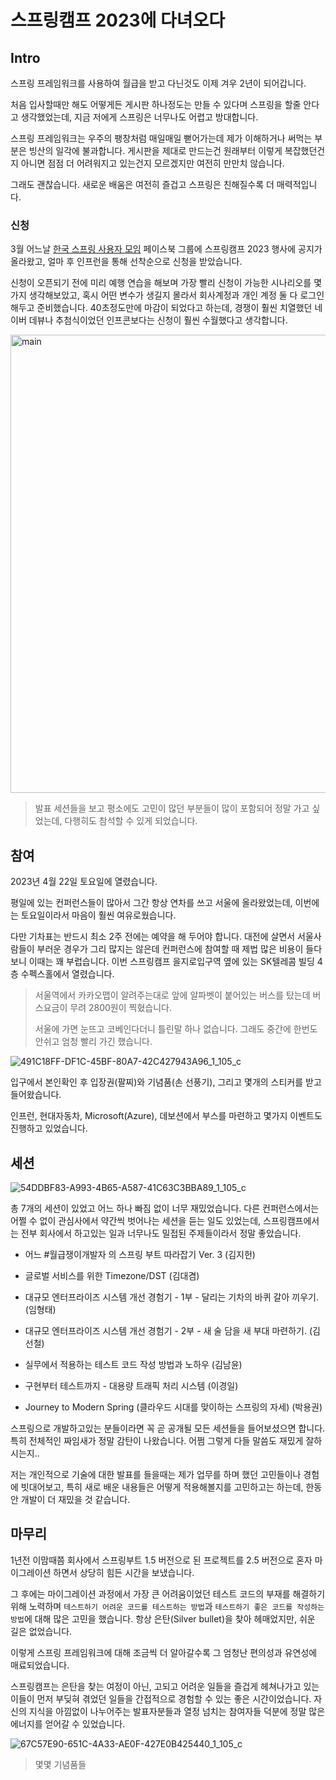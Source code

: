 # 스프링캠프 2023에 다녀오다

## Intro

스프링 프레임워크를 사용하여 월급을 받고 다닌것도 이제 겨우 2년이 되어갑니다. 

처음 입사할때만 해도 어떻게든 게시판 하나정도는 만들 수 있다며 스프링을 할줄 안다고 생각했었는데, 지금 저에게 스프링은 너무나도 어렵고 방대합니다. 

스프링 프레임워크는 우주의 팽창처럼 매일매일 뻗어가는데 제가 이해하거나 써먹는 부분은 빙산의 일각에 불과합니다. 게시판을 제대로 만드는건 원래부터 이렇게 복잡했던건지 아니면 점점 더 어려워지고 있는건지 모르겠지만 여전히 만만치 않습니다.

그래도 괜찮습니다. 새로운 배움은 여전히 즐겁고 스프링은 친해질수록 더 매력적입니다. 

### 신청

3월 어느날 [한국 스프링 사용자 모임](https://www.facebook.com/groups/springkorea/) 페이스북 그룹에 스프링캠프 2023 행사에 공지가 올라왔고, 얼마 후 인프런을 통해 선착순으로 신청을 받았습니다.

신청이 오픈되기 전에 미리 예행 연습을 해보며 가장 빨리 신청이 가능한 시나리오를 몇가지 생각해보았고, 혹시 어떤 변수가 생길지 몰라서 회사계정과 개인 계정 둘 다 로그인 해두고 준비했습니다. 40초정도만에 마감이 되었다고 하는데, 경쟁이 훨씬 치열했던 네이버 데뷰나 추첨식이었던 인프콘보다는 신청이 훨씬 수월했다고 생각합니다.

<img src=https://raw.githubusercontent.com/ShanePark/mdblog/main/devlife/springcamp2023.assets/image-20230424231133884.webp width=750 height=733 alt=main>

> 발표 세션들을 보고 평소에도 고민이 많던 부분들이 많이 포함되어 정말 가고 싶었는데, 다행히도 참석할 수 있게 되었습니다.

## 참여

2023년 4월 22일 토요일에 열렸습니다.

평일에 있는 컨퍼런스들이 많아서 그간 항상 연차를 쓰고 서울에 올라왔었는데, 이번에는 토요일이라서 마음이 훨씬 여유로웠습니다. 

다만 기차표는 반드시 최소 2주 전에는 예약을 해 두어야 합니다. 대전에 살면서 서울사람들이 부러운 경우가 그리 많지는 않은데 컨퍼런스에 참여할 때 제법 많은 비용이 들다보니 이때는 꽤 부럽습니다. 이번 스프링캠프 을지로입구역 옆에 있는 SK텔레콤 빌딩 4층 수펙스홀에서 열렸습니다.

>  서울역에서 카카오맵이 알려주는대로 앞에 알파벳이 붙어있는 버스를 탔는데 버스요금이 무려 2800원이 찍혔습니다. 
>
>  서울에 가면 눈뜨고 코베인다더니 틀린말 하나 없습니다. 그래도 중간에 한번도 안쉬고 엄청 빨리 가긴 했습니다.

![491C18FF-DF1C-45BF-80A7-42C427943A96_1_105_c](https://raw.githubusercontent.com/ShanePark/mdblog/main/devlife/springcamp2023.assets/491C18FF-DF1C-45BF-80A7-42C427943A96_1_105_c.webp)

입구에서 본인확인 후 입장권(팔찌)와 기념품(손 선풍기), 그리고 몇개의 스티커를 받고 들어왔습니다.

인프런, 현대자동차, Microsoft(Azure), 데보션에서 부스를 마련하고 몇가지 이벤트도 진행하고 있었습니다. 

## 세션

![54DDBF83-A993-4B65-A587-41C63C3BBA89_1_105_c](https://raw.githubusercontent.com/ShanePark/mdblog/main/devlife/springcamp2023.assets/54DDBF83-A993-4B65-A587-41C63C3BBA89_1_105_c.webp)

총 7개의 세션이 있었고 어느 하나 빠짐 없이 너무 재밌었습니다. 다른 컨퍼런스에서는 어쩔 수 없이 관심사에서 약간씩 벗어나는 세션을 듣는 일도 있었는데, 스프링캠프에서는 전부 회사에서 하고있는 일과 너무나도 밀접된 주제들이라서 정말 좋았습니다.

- 어느 #월급쟁이개발자 의 스프링 부트 따라잡기 Ver. 3 (김지헌)

- 글로벌 서비스를 위한 Timezone/DST (김대겸)

- 대규모 엔터프라이즈 시스템 개선 경험기 - 1부 - 달리는 기차의 바퀴 갈아 끼우기. (임형태)

- 대규모 엔터프라이즈 시스템 개선 경험기 - 2부 - 새 술 담을 새 부대 마련하기. (김선철)

- 실무에서 적용하는 테스트 코드 작성 방법과 노하우 (김남윤)

- 구현부터 테스트까지 - 대용량 트래픽 처리 시스템 (이경일)

- Journey to Modern Spring (클라우드 시대를 맞이하는 스프링의 자세) (박용권)

스프링으로 개발하고있는 분들이라면 꼭 곧 공개될 모든 세션들을 들어보셨으면 합니다. 특히 전체적인 짜임새가 정말 감탄이 나왔습니다. 어쩜 그렇게 다들  말씀도 재밌게 잘하시는지..

저는 개인적으로 기술에 대한 발표를 들을때는 제가 업무를 하며 했던 고민들이나 경험에 빗대어보고, 특히 새로 배운 내용들은 어떻게 적용해볼지를 고민하고는 하는데, 한동안 개발이 더 재밌을 것 같습니다.

## 마무리

1년전 이맘때쯤 회사에서 스프링부트 1.5 버전으로 된 프로젝트를 2.5 버전으로 혼자 마이그레이션 하면서 상당히 힘든 시간을 보냈습니다.

그 후에는 마이그레이션 과정에서 가장 큰 어려움이었던 테스트 코드의 부재를 해결하기 위해 노력하며 `테스트하기 어려운 코드를 테스트하는 방법`과 `테스트하기 좋은 코드를 작성하는 방법`에 대해 많은 고민을 했습니다. 항상 은탄(Silver bullet)을 찾아 헤매었지만, 쉬운 길은 없었습니다.

이렇게 스프링 프레임워크에 대해 조금씩 더 알아갈수록 그 엄청난 편의성과 유연성에 매료되었습니다.

스프링캠프는 은탄을 찾는 여정이 아닌, 고되고 어려운 일들을 즐겁게 헤쳐나가고 있는 이들이 먼저 부딪혀 겪었던 일들을 간접적으로 경험할 수 있는 좋은 시간이었습니다. 자신의 지식을 아낌없이 나누어주는 발표자분들과 열정 넘치는 참여자들 덕분에 정말 많은 에너지를 얻어갈 수 있었습니다. 

![67C57E90-651C-4A33-AE0F-427E0B425440_1_105_c](https://raw.githubusercontent.com/ShanePark/mdblog/main/devlife/springcamp2023.assets/67C57E90-651C-4A33-AE0F-427E0B425440_1_105_c.webp)

> 몇몇 기념품들